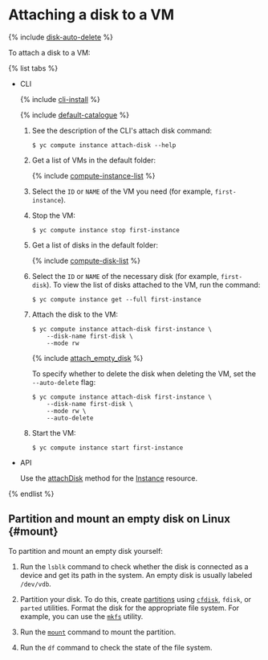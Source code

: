 # Attaching a disk to a VM

{% include [disk-auto-delete](../../_includes_service/disk-auto-delete.md) %}

To attach a disk to a VM:

{% list tabs %}

- CLI
  
  {% include [cli-install](../../../_includes/cli-install.md) %}
  
  {% include [default-catalogue](../../../_includes/default-catalogue.md) %}
  
  1. See the description of the CLI's attach disk command:
  
      ```
      $ yc compute instance attach-disk --help
      ```
  
  1. Get a list of VMs in the default folder:
  
      {% include [compute-instance-list](../../_includes_service/compute-instance-list.md) %}
  
  1. Select the `ID` or `NAME` of the VM you need (for example, `first-instance`).
  
  1. Stop the VM:
  
      ```
      $ yc compute instance stop first-instance
      ```
  
  1. Get a list of disks in the default folder:
  
      {% include [compute-disk-list](../../../_includes/compute/disk-list.md) %}
  
  1. Select the `ID` or `NAME` of the necessary disk (for example, `first-disk`). To view the list of disks attached to the VM, run the command:
  
      ```
      $ yc compute instance get --full first-instance
      ```
  
  1. Attach the disk to the VM:
  
      ```
      $ yc compute instance attach-disk first-instance \
          --disk-name first-disk \
          --mode rw
      ```
  
      {% include [attach_empty_disk](../../_includes_service/attach-empty-disk.md) %}
  
      To specify whether to delete the disk when deleting the VM, set the `--auto-delete` flag:
  
      ```
      $ yc compute instance attach-disk first-instance \
          --disk-name first-disk \
          --mode rw \
          --auto-delete
      ```
  
  1. Start the VM:
  
      ```
      $ yc compute instance start first-instance
      ```
  
- API
  
  Use the [attachDisk](../../api-ref/Instance/attachDisk.md) method for the [Instance](../../api-ref/Instance/) resource.
  
{% endlist %}

## Partition and mount an empty disk on Linux {#mount}

To partition and mount an empty disk yourself:

1. Run the `lsblk` command to check whether the disk is connected as a device and get its path in the system.  An empty disk is usually labeled `/dev/vdb`.

1. Partition your disk. To do this, create [partitions](https://www.howtogeek.com/howto/35676/how-to-choose-a-partition-scheme-for-your-linux-pc/) using [`cfdisk`](http://manpages.ubuntu.com/manpages/trusty/man8/cfdisk.8.html), `fdisk`, or `parted` utilities. Format the disk for the appropriate file system. For example, you can use the [`mkfs`](http://manpages.ubuntu.com/manpages/trusty/man8/mkfs.8.html) utility.

1. Run the [`mount`](https://help.ubuntu.com/community/Mount) command to mount the partition.

1. Run the `df` command to check the state of the file system.
